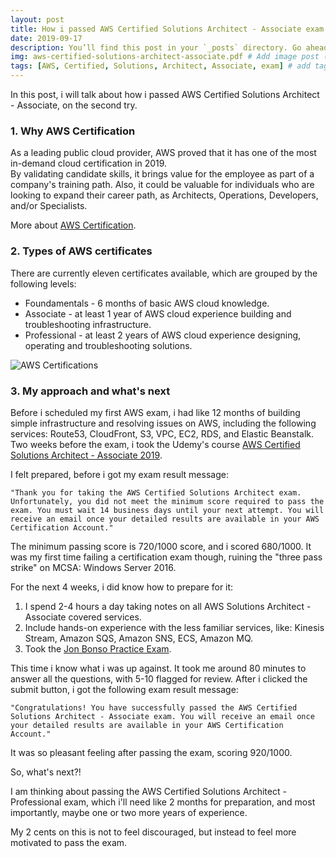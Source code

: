 ```yaml
---
layout: post
title: How i passed AWS Certified Solutions Architect - Associate exam
date: 2019-09-17
description: You’ll find this post in your `_posts` directory. Go ahead and edit it and re-build the site to see your changes. # Add post description (optional)
img: aws-certified-solutions-architect-associate.pdf # Add image post (optional)
tags: [AWS, Certified, Solutions, Architect, Associate, exam] # add tag
---
```


In this post, i will talk about how i passed AWS Certified Solutions Architect - Associate, on the second try.


### 1. Why AWS Certification

As a leading public cloud provider, AWS proved that it has one of the most in-demand cloud certification in 2019.  
By validating candidate skills, it brings value for the employee as part of a company's training path. Also, it could be valuable for individuals who are looking to expand their career path, as Architects, Operations, Developers, and/or Specialists. 

More about [AWS Certification](https://aws.amazon.com/certification/).


### 2. Types of AWS certificates

There are currently eleven certificates available, which are grouped by the following levels:  

* Foundamentals - 6 months of basic AWS cloud knowledge.  
* Associate - at least 1 year of AWS cloud experience building and troubleshooting infrastructure.    
* Professional - at least 2 years of AWS cloud experience designing, operating and troubleshooting solutions.  

![AWS Certifications](/assets/img/screenshot28.png)  


### 3. My approach and what's next

Before i scheduled my first AWS exam, i had like 12 months of building simple infrastructure and resolving issues on AWS, including the following services: Route53, CloudFront, S3, VPC, EC2, RDS, and Elastic Beanstalk. Two weeks before the exam, i took the Udemy's course [AWS Certified Solutions Architect - Associate 2019](https://www.udemy.com/aws-certified-solutions-architect-associate/).  

I felt prepared, before i got my exam result message:  
```console   
"Thank you for taking the AWS Certified Solutions Architect exam. Unfortunately, you did not meet the minimum score required to pass the exam. You must wait 14 business days until your next attempt. You will receive an email once your detailed results are available in your AWS Certification Account."
```  

The minimum passing score is 720/1000 score, and i scored 680/1000. It was my first time failing a certification exam though, ruining the "three pass strike" on MCSA: Windows Server 2016.  

For the next 4 weeks, i did know how to prepare for it:  
1. I spend 2-4 hours a day taking notes on all AWS Solutions Architect - Associate covered services.  
2. Include hands-on experience with the less familiar services, like: Kinesis Stream, Amazon SQS, Amazon SNS, ECS, Amazon MQ.  
3. Took the [Jon Bonso Practice Exam](https://www.udemy.com/aws-certified-solutions-architect-associate-amazon-practice-exams/).  

This time i know what i was up against. It took me around 80 minutes to answer all the questions, with 5-10 flagged for review. After i clicked the submit button, i got the following exam result message:  
```console  
"Congratulations! You have successfully passed the AWS Certified Solutions Architect - Associate exam. You will receive an email once your detailed results are available in your AWS Certification Account."
```  

It was so pleasant feeling after passing the exam, scoring 920/1000.  

So, what's next?!  
 
I am thinking about passing the AWS Certified Solutions Architect - Professional exam, which i'll need like 2 months for preparation, and most importantly, maybe one or two more years of experience.  


My 2 cents on this is not to feel discouraged, but instead to feel more motivated to pass the exam.
